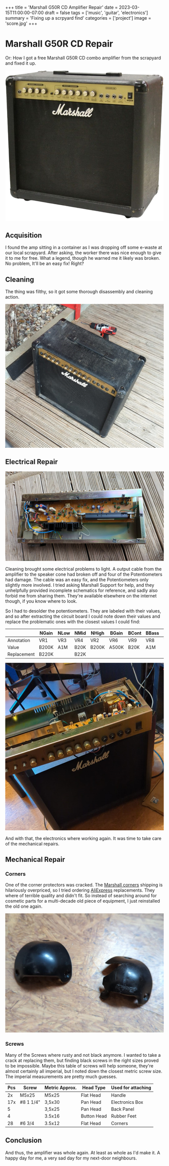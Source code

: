 +++
title = 'Marshall G50R CD Amplifier Repair'
date = 2023-03-15T11:00:00-07:00
draft = false
tags = ['music', 'guitar', 'electronics']
summary = 'Fixing up a scrpyard find'
categories = ['project']
image = 'score.jpg'
+++


# Marshall G50R CD Repair

Or: How I got a free Marshall G50R CD combo amplifier from the scrapyard and fixed it up.

![](stock-photo-removebg-preview.png)

## Acquisition

I found the amp sitting in a container as I was dropping off some e-waste at our local scrapyard.
After asking, the worker there was nice enough to give it to me for free. What a legend, though he warned me it likely was broken. No problem, It'll be an easy fix! Right?

## Cleaning

The thing was filthy, so it got some thorough disassembly and cleaning action.

![](clean.jpg)

## Electrical Repair

![](electronics.jpg)

Cleaning brought some electrical problems to light. A output cable from the amplifier to the speaker cone had broken off and four of the Potentiometers had damage. The cable was an easy fix, and the Potentiometers only slightly more involved.
I tried asking Marshall Support for help, and they unhelpfully provided incomplete schematics for reference, and sadly also forbid me from sharing them. They're available elsewhere on the internet though, if you know where to look.

So I had to desolder the potentiometers. They are labeled with their values, and so after extracting the circuit board I could note down their values and replace the problematic ones with the closest values I could find:

|             | NGain | NLow | NMid | NHigh | BGain | BCont | BBass | BTreble | BVol  | Reverb |
| ----------- | ----- | ---- | ---- | ----- | ----- | ----- | ----- | ------- | ----- | ------ |
| Annotation  | VR1   | VR3  | VR4  | VR2   | VR6   | VR9   | VR8   | VR7     | VR10  | VR5    |
| Value       | B200K | A1M  | B20K | B200K | A500K | B20K  | A1M   | B200K   | B100K | B20K   |
| Replacement | B220K |      | B22K |       |       |       |       |         | B100K | B22K   |

![](repair.jpg)

And with that, the electronics where working again. It was time to take care of the mechanical repairs.

## Mechanical Repair

### Corners

One of the corner protectors was cracked. The [Marshall corners](https://www.marshall.com/de/de/product/front-corners) shipping is hilariously overpriced, so I tried ordering [AliExpress](https://de.aliexpress.com/item/1005002467000614.html) replacements. They where of terrible quality and didn't fit. So instead of searching around for cosmetic parts for a multi-decade old piece of equipment, I just reinstalled the old one again.

![](corners.jpg)

### Screws

Many of the Screws where rusty and not black anymore. I wanted to take a crack at replacing them, but finding black screws in the right sizes proved to be impossible. Maybe this table of screws will help someone, they're almost certainly all imperial, but I noted down the closest metric screw size. The imperial measurements are pretty much guesses.

| Pcs | Screw     | Metric Approx. | Head Type   | Used for attaching  |
| --- | --------- | -------------- | ----------- | ------------------- |
| 2x  | M5x25     | M5x25          | Flat Head   | Handle              |
| 17x | #8 1 1/4" | 3,5x30         | Pan Head    | Electronics Box     |
| 5   |           | 3,5x25         | Pan Head    | Back Panel          |
| 4   |           | 3.5x16         | Button Head | Rubber Feet         |
| 28  | #6 3/4    | 3.5x12         | Flat Head   | Corners             |

## Conclusion

And thus, the amplifier was whole again. At least as whole as I'd make it. A happy day for me, a very sad day for my next-door neighbours.

